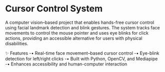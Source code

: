 # Cursor Control System
A computer vision–based project that enables hands-free cursor control using facial landmark detection and blink gestures. The system tracks face movements to control the mouse pointer and uses eye blinks for click actions, providing an accessible alternative for users with physical disabilities.

✨ Features 
-•	 Real-time face movement–based cursor control
-•	 Eye-blink detection for left/right clicks
-•	 Built with Python, OpenCV, and Mediapipe
-•	 Enhances accessibility and human-computer interaction
